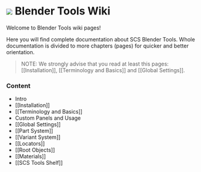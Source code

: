 # ![](https://github.com/SCSSoftware/BlenderTools/blob/master/addon/io_scs_tools/ui/icons/.icon_scs_bt_logo.png?raw=true) Blender Tools Wiki
Welcome to Blender Tools wiki pages!

Here you will find complete documentation about SCS Blender Tools. Whole documentation is divided to more chapters (pages) for quicker and better orientation.

> NOTE: We strongly advise that you read at least this pages: [[Installation]], [[Terminology and Basics]] and [[Global Settings]].

### Content

* Intro
 * [[Installation]]
 * [[Terminology and Basics]]
*  Custom Panels and Usage
 * [[Global Settings]]
 * [[Part System]]
 * [[Variant System]]
 * [[Locators]]
 * [[Root Objects]]
 * [[Materials]]
 * [[SCS Tools Shelf]]